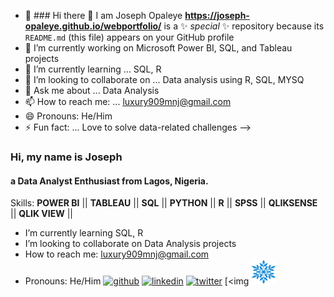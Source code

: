 - 👋 ### Hi there 👋 I am Joseph Opaleye
**https://joseph-opaleye.github.io/webportfolio/** is a ✨ _special_ ✨ repository because its `README.md` (this file) appears on your GitHub profile
- 🔭 I’m currently working on Microsoft Power BI, SQL, and Tableau projects
- 🌱 I’m currently learning ... SQL, R
- 👯 I’m looking to collaborate on ... Data analysis using R, SQL, MYSQ 
- 💬 Ask me about ... Data Analysis
- 📫 How to reach me: ... luxury909mnj@gmail.com
- 😄 Pronouns: He/Him
- ⚡ Fun fact: ... Love to solve data-related challenges
-->
### Hi, my name is Joseph
#### a Data Analyst Enthusiast from Lagos, Nigeria.
Skills: **POWER BI** || **TABLEAU** || **SQL** || **PYTHON** || **R** || **SPSS** || **QLIKSENSE** || **QLIK VIEW** ||
-  I’m currently learning SQL, R 
-  I’m looking to collaborate on Data Analysis projects 
-   How to reach me: luxury909mnj@gmail.com
-  Pronouns: He/Him 
[<img src='https://cdn.jsdelivr.net/npm/simple-icons@3.0.1/icons/github.svg' alt='github' height='40'>](https://joseph-opaleye.github.io/webportfolio//)
[<img src='https://cdn.jsdelivr.net/npm/simpleicons@3.0.1/icons/linkedin.svg' alt='linkedin' height='40'>](https://www.linkedin.com/in/joseph-opaleye-9a7b1866//)  [<img src='https://cdn.jsdelivr.net/npm/simple-icons@3.0.1/icons/twitter.svg' alt='twitter' height='40'>](https://twitter.com/@mnjeezy)
[<img <a href='https://archiveprogram.github.com/'><img src='https://raw.githubusercontent.com/acervenky/animated-github-badges/master/assets/acbadge.gif' width='40' height='40'></a> <a href='https://github.com/pricing'>
